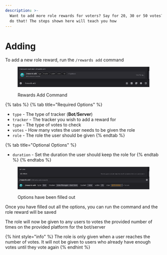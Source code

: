 ```yaml
---
description: >-
  Want to add more role rewards for voters? Say for 20, 30 or 50 votes? You can
  do that! The steps shown here will teach you how
---
```


# Adding

To add a new role reward, run the `/rewards add` command

<figure><img src="../.gitbook/assets/rewards_add_1.png" alt=""><figcaption><p>Rewards Add Command</p></figcaption></figure>

{% tabs %}
{% tab title="Required Options" %}
* `type` - The type of tracker (**Bot**/**Server**)
* `tracker` - The tracker you wish to add a reward for
* `type` - The type of votes to check
* `votes` - How many votes the user needs to be given the role
* `role` - The role the user should be given
{% endtab %}

{% tab title="Optional Options" %}
* `duration` - Set the duration the user should keep the role for
{% endtab %}
{% endtabs %}

<figure><img src="../.gitbook/assets/rewards_add_2.png" alt=""><figcaption><p>Options have been filled out</p></figcaption></figure>

Once you have filled out all the options, you can run the command and the role reward will be saved

The role will now be given to any users to votes the provided number of times on the provided platform for the bot/server

{% hint style="info" %}
The role is only given when a user reaches the number of votes. It will not be given to users who already have enough votes until they vote again
{% endhint %}
